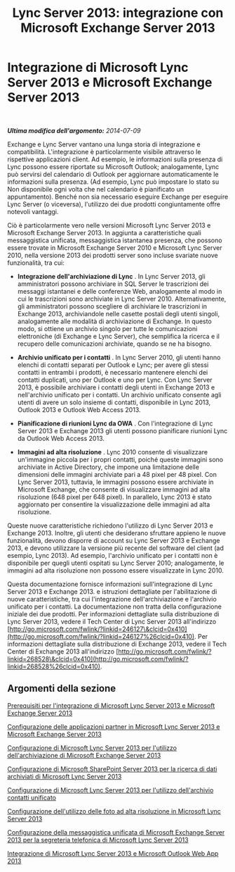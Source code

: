 ﻿---
title: 'Lync Server 2013: integrazione con Microsoft Exchange Server 2013'
TOCTitle: Integrazione di Lync Server 2013 ed Exchange Server 2013
ms:assetid: 795dc1c6-524f-4012-8b66-103b55198044
ms:mtpsurl: https://technet.microsoft.com/it-it/library/JJ688098(v=OCS.15)
ms:contentKeyID: 49887614
ms.date: 08/24/2015
mtps_version: v=OCS.15
ms.translationtype: HT
---

# Integrazione di Microsoft Lync Server 2013 e Microsoft Exchange Server 2013

 

_**Ultima modifica dell'argomento:** 2014-07-09_

Exchange e Lync Server vantano una lunga storia di integrazione e compatibilità. L'integrazione è particolarmente visibile attraverso le rispettive applicazioni client. Ad esempio, le informazioni sulla presenza di Lync possono essere riportate su Microsoft Outlook; analogamente, Lync può servirsi del calendario di Outlook per aggiornare automaticamente le informazioni sulla presenza. (Ad esempio, Lync può impostare lo stato su Non disponibile ogni volta che nel calendario è pianificato un appuntamento). Benché non sia necessario eseguire Exchange per eseguire Lync Server (o viceversa), l'utilizzo dei due prodotti congiuntamente offre notevoli vantaggi.

Ciò è particolarmente vero nelle versioni Microsoft Lync Server 2013 e Microsoft Exchange Server 2013. In aggiunta a caratteristiche quali messaggistica unificata, messaggistica istantanea presenza, che possono essere trovate in Microsoft Exchange Server 2010 e Microsoft Lync Server 2010, nella versione 2013 dei prodotti server sono incluse svariate nuove funzionalità, tra cui:

  - **Integrazione dell'archiviazione di Lync** . In Lync Server 2013, gli amministratori possono archiviare in SQL Server le trascrizioni dei messaggi istantanei e delle conferenze Web, analogamente al modo in cui le trascrizioni sono archiviate in Lync Server 2010. Alternativamente, gli amministratori possono scegliere di archiviare le trascrizioni in Exchange 2013, archiviandole nelle casette postali degli utenti singoli, analogamente alle modalità di archiviazione di Exchange. In questo modo, si ottiene un archivio singolo per tutte le comunicazioni elettroniche (di Exchange e Lync Server), che semplifica la ricerca e il recupero delle comunicazioni archiviate, quando se ne ha bisogno.

  - **Archivio unificato per i contatti** . In Lync Server 2010, gli utenti hanno elenchi di contatti separati per Outlook e Lync; per avere gli stessi contatti in entrambi i prodotti, è necessario mantenere elenchi dei contatti duplicati, uno per Outlook e uno per Lync. Con Lync Server 2013, è possibile archiviare i contatti degli utenti in Exchange 2013 e nell'archivio unificato per i contatti. Un archivio unificato consente agli utenti di avere un solo insieme di contatti, disponibile in Lync 2013, Outlook 2013 e Outlook Web Access 2013.

  - **Pianificazione di riunioni Lync da OWA** . Con l'integrazione di Lync Server 2013 e Exchange 2013 gli utenti possono pianificare riunioni Lync da Outlook Web Access 2013.

  - **Immagini ad alta risoluzione** . Lync 2010 consente di visualizzare un'immagine piccola per i propri contatti, poiché queste immagini sono archiviate in Active Directory, che impone una limitazione delle dimensioni delle immagini archiviate pari a 48 pixel per 48 pixel. Con Lync Server 2013, tuttavia, le immagini possono essere archiviate in Microsoft Exchange, che consente di visualizzare immagini ad alta risoluzione (648 pixel per 648 pixel). In parallelo, Lync 2013 è stato aggiornato per consentire la visualizzazione delle immagini ad alta risoluzione.

Queste nuove caratteristiche richiedono l'utilizzo di Lync Server 2013 e Exchange 2013. Inoltre, gli utenti che desiderano sfruttare appieno le nuove funzionalità, devono disporre di account su Lync Server 2013 e Exchange 2013, e devono utilizzare la versione più recente del software del client (ad esempio, Lync 2013). Ad esempio, l'archivio unificato per i contatti non è disponibile per quegli utenti ospitati su Lync Server 2010; analogamente, le immagini ad alta risoluzione non possono essere visualizzate in Lync 2010.

Questa documentazione fornisce informazioni sull'integrazione di Lync Server 2013 e Exchange 2013. e istruzioni dettagliate per l'abilitazione di nuove caratteristiche, tra cui l'integrazione dell'archiviazione e l'archivio unificato per i contatti. La documentazione non tratta della configurazione iniziale dei due prodotti. Per informazioni dettagliate sulla distribuzione di Lync Server 2013, vedere il Tech Center di Lync Server 2013 all'indirizzo [http://go.microsoft.com/fwlink/?linkid=246127\&clcid=0x410](http://go.microsoft.com/fwlink/?linkid=246127%26clcid=0x410). Per informazioni dettagliate sulla distribuzione di Exchange 2013, vedere il Tech Center di Exchange 2013 all'indirizzo [http://go.microsoft.com/fwlink/?linkid=268528\&clcid=0x410](http://go.microsoft.com/fwlink/?linkid=268528%26clcid=0x410).

## Argomenti della sezione

[Prerequisiti per l'integrazione di Microsoft Lync Server 2013 e Microsoft Exchange Server 2013](lync-server-2013-prerequisites-for-integrating-with-exchange-server-2013.md)

[Configurazione delle applicazioni partner in Microsoft Lync Server 2013 e Microsoft Exchange Server 2013](lync-server-2013-configuring-partner-applications-in-lync-server-2013-and-exchange-server-2013.md)

[Configurazione di Microsoft Lync Server 2013 per l'utilizzo dell'archiviazione di Microsoft Exchange Server 2013](configuring-lync-server-2013-to-use-microsoft-exchange-server-2013-archiving.md)

[Configurazione di Microsoft SharePoint Server 2013 per la ricerca di dati archiviati di Microsoft Lync Server 2013](lync-server-2013-configuring-microsoft-sharepoint-server-2013-to-search-for-archived-lync-server-2013-data.md)

[Configurazione di Microsoft Lync Server 2013 per l'utilizzo dell'archivio contatti unificato](lync-server-2013-configuring-lync-server-to-use-the-unified-contact-store.md)

[Configurazione dell'utilizzo delle foto ad alta risoluzione in Microsoft Lync Server 2013](lync-server-2013-configuring-the-use-of-high-resolution-photos.md)

[Configurazione della messaggistica unificata di Microsoft Exchange Server 2013 per la segreteria telefonica di Microsoft Lync Server 2013](lync-server-2013-configuring-microsoft-exchange-server-2013-unified-messaging-for-lync-server-2013-voice-mail.md)

[Integrazione di Microsoft Lync Server 2013 e Microsoft Outlook Web App 2013](lync-server-2013-integrating-lync-server-and-outlook-web-app-2013.md)

